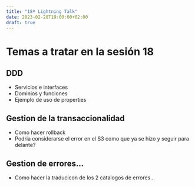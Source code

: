 ```yaml
---
title: "18º Lightning Talk"
date: 2023-02-28T19:00:00+02:00
draft: true
---
```


# Temas a tratar en la sesión 18

## 

## DDD
- Servicios e interfaces
- Dominios y funciones
- Ejemplo de uso de properties
	
## Gestion de la transaccionalidad
- Como hacer rollback
- Podria considerarse el error en el S3 como que ya se hizo y seguir para delante?
	
## Gestion de errores...
- Como hacer la traducicon de los 2 catalogos de errores...
